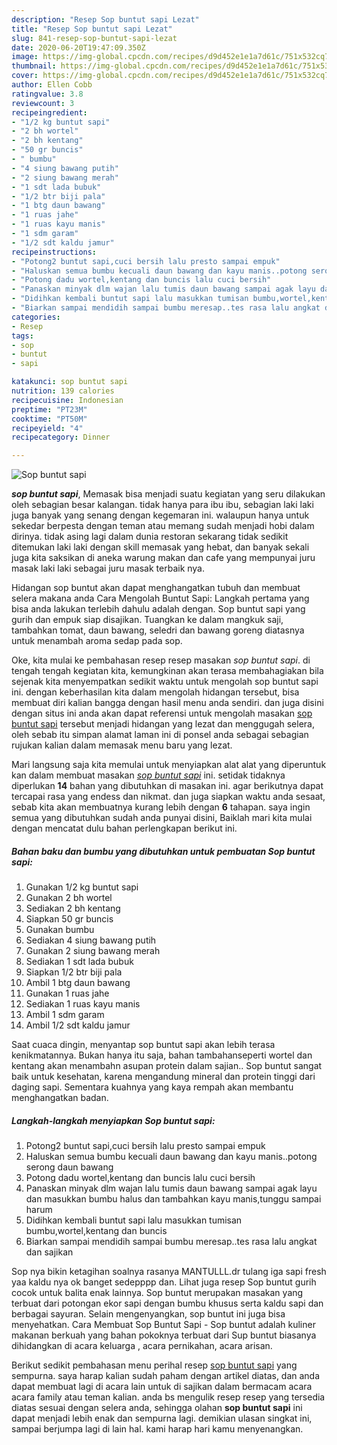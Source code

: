 ```yaml
---
description: "Resep Sop buntut sapi Lezat"
title: "Resep Sop buntut sapi Lezat"
slug: 841-resep-sop-buntut-sapi-lezat
date: 2020-06-20T19:47:09.350Z
image: https://img-global.cpcdn.com/recipes/d9d452e1e1a7d61c/751x532cq70/sop-buntut-sapi-foto-resep-utama.jpg
thumbnail: https://img-global.cpcdn.com/recipes/d9d452e1e1a7d61c/751x532cq70/sop-buntut-sapi-foto-resep-utama.jpg
cover: https://img-global.cpcdn.com/recipes/d9d452e1e1a7d61c/751x532cq70/sop-buntut-sapi-foto-resep-utama.jpg
author: Ellen Cobb
ratingvalue: 3.8
reviewcount: 3
recipeingredient:
- "1/2 kg buntut sapi"
- "2 bh wortel"
- "2 bh kentang"
- "50 gr buncis"
- " bumbu"
- "4 siung bawang putih"
- "2 siung bawang merah"
- "1 sdt lada bubuk"
- "1/2 btr biji pala"
- "1 btg daun bawang"
- "1 ruas jahe"
- "1 ruas kayu manis"
- "1 sdm garam"
- "1/2 sdt kaldu jamur"
recipeinstructions:
- "Potong2 buntut sapi,cuci bersih lalu presto sampai empuk"
- "Haluskan semua bumbu kecuali daun bawang dan kayu manis..potong serong daun bawang"
- "Potong dadu wortel,kentang dan buncis lalu cuci bersih"
- "Panaskan minyak dlm wajan lalu tumis daun bawang sampai agak layu dan masukkan bumbu halus dan tambahkan kayu manis,tunggu sampai harum"
- "Didihkan kembali buntut sapi lalu masukkan tumisan bumbu,wortel,kentang dan buncis"
- "Biarkan sampai mendidih sampai bumbu meresap..tes rasa lalu angkat dan sajikan"
categories:
- Resep
tags:
- sop
- buntut
- sapi

katakunci: sop buntut sapi 
nutrition: 139 calories
recipecuisine: Indonesian
preptime: "PT23M"
cooktime: "PT50M"
recipeyield: "4"
recipecategory: Dinner

---
```



![Sop buntut sapi](https://img-global.cpcdn.com/recipes/d9d452e1e1a7d61c/751x532cq70/sop-buntut-sapi-foto-resep-utama.jpg)

<b><i>sop buntut sapi</i></b>, Memasak bisa menjadi suatu kegiatan yang seru dilakukan oleh sebagian besar kalangan. tidak hanya para ibu ibu, sebagian laki laki juga banyak yang senang dengan kegemaran ini. walaupun hanya untuk sekedar berpesta dengan teman atau memang sudah menjadi hobi dalam dirinya. tidak asing lagi dalam dunia restoran sekarang tidak sedikit ditemukan laki laki dengan skill memasak yang hebat, dan banyak sekali juga kita saksikan di aneka warung makan dan cafe yang mempunyai juru masak laki laki sebagai juru masak terbaik nya.

Hidangan sop buntut akan dapat menghangatkan tubuh dan membuat selera makana anda Cara Mengolah Buntut Sapi: Langkah pertama yang bisa anda lakukan terlebih dahulu adalah dengan. Sop buntut sapi yang gurih dan empuk siap disajikan. Tuangkan ke dalam mangkuk saji, tambahkan tomat, daun bawang, seledri dan bawang goreng diatasnya untuk menambah aroma sedap pada sop.

Oke, kita mulai ke pembahasan resep resep masakan <i>sop buntut sapi</i>. di tengah tengah kegiatan kita, kemungkinan akan terasa membahagiakan bila sejenak kita menyempatkan sedikit waktu untuk mengolah sop buntut sapi ini. dengan keberhasilan kita dalam mengolah hidangan tersebut, bisa membuat diri kalian bangga dengan hasil menu anda sendiri. dan juga disini dengan situs ini anda akan dapat referensi untuk mengolah masakan <u>sop buntut sapi</u> tersebut menjadi hidangan yang lezat dan menggugah selera, oleh sebab itu simpan alamat laman ini di ponsel anda sebagai sebagian rujukan kalian dalam memasak menu baru yang lezat.


Mari langsung saja kita memulai untuk menyiapkan alat alat yang diperuntuk kan dalam membuat masakan <u><i>sop buntut sapi</i></u> ini. setidak tidaknya diperlukan <b>14</b> bahan yang dibutuhkan di masakan ini. agar berikutnya dapat tercapai rasa yang endess dan nikmat. dan juga siapkan waktu anda sesaat, sebab kita akan membuatnya kurang lebih dengan <b>6</b> tahapan. saya ingin semua yang dibutuhkan sudah anda punyai disini, Baiklah mari kita mulai dengan mencatat dulu bahan perlengkapan berikut ini.

<!--inarticleads1-->

##### Bahan baku dan bumbu yang dibutuhkan untuk pembuatan Sop buntut sapi:

1. Gunakan 1/2 kg buntut sapi
1. Gunakan 2 bh wortel
1. Sediakan 2 bh kentang
1. Siapkan 50 gr buncis
1. Gunakan  bumbu
1. Sediakan 4 siung bawang putih
1. Gunakan 2 siung bawang merah
1. Sediakan 1 sdt lada bubuk
1. Siapkan 1/2 btr biji pala
1. Ambil 1 btg daun bawang
1. Gunakan 1 ruas jahe
1. Sediakan 1 ruas kayu manis
1. Ambil 1 sdm garam
1. Ambil 1/2 sdt kaldu jamur


Saat cuaca dingin, menyantap sop buntut sapi akan lebih terasa kenikmatannya. Bukan hanya itu saja, bahan tambahanseperti wortel dan kentang akan menambahn asupan protein dalam sajian.. Sop buntut sangat baik untuk kesehatan, karena mengandung mineral dan protein tinggi dari daging sapi. Sementara kuahnya yang kaya rempah akan membantu menghangatkan badan. 

<!--inarticleads2-->

##### Langkah-langkah menyiapkan Sop buntut sapi:

1. Potong2 buntut sapi,cuci bersih lalu presto sampai empuk
1. Haluskan semua bumbu kecuali daun bawang dan kayu manis..potong serong daun bawang
1. Potong dadu wortel,kentang dan buncis lalu cuci bersih
1. Panaskan minyak dlm wajan lalu tumis daun bawang sampai agak layu dan masukkan bumbu halus dan tambahkan kayu manis,tunggu sampai harum
1. Didihkan kembali buntut sapi lalu masukkan tumisan bumbu,wortel,kentang dan buncis
1. Biarkan sampai mendidih sampai bumbu meresap..tes rasa lalu angkat dan sajikan


Sop nya bikin ketagihan soalnya rasanya MANTULLL.dr tulang iga sapi fresh yaa kaldu nya ok banget sedepppp dan. Lihat juga resep Sop buntut gurih cocok untuk balita enak lainnya. Sop buntut merupakan masakan yang terbuat dari potongan ekor sapi dengan bumbu khusus serta kaldu sapi dan berbagai sayuran. Selain mengenyangkan, sop buntut ini juga bisa menyehatkan. Cara Membuat Sop Buntut Sapi - Sop buntut adalah kuliner makanan berkuah yang bahan pokoknya terbuat dari Sup buntut biasanya dihidangkan di acara keluarga , acara pernikahan, acara arisan. 

Berikut sedikit pembahasan menu perihal resep <u>sop buntut sapi</u> yang sempurna. saya harap kalian sudah paham dengan artikel diatas, dan anda dapat membuat lagi di acara lain untuk di sajikan dalam bermacam acara acara family atau teman kalian. anda bs mengulik resep resep yang tersedia diatas sesuai dengan selera anda, sehingga olahan <b>sop buntut sapi</b> ini dapat menjadi lebih enak dan sempurna lagi. demikian ulasan singkat ini, sampai berjumpa lagi di lain hal. kami harap hari kamu menyenangkan.
